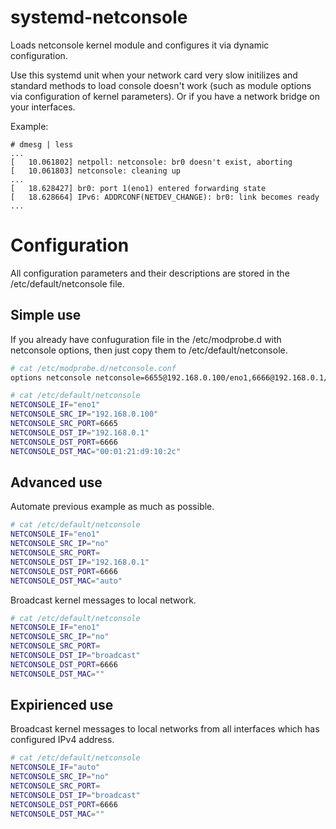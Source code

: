 # systemd-netconsole
Loads netconsole kernel module and configures it via dynamic configuration.

Use this systemd unit when your network card very slow initilizes and standard
methods to load console doesn't work (such as module options via configuration
of kernel parameters). Or if you have a network bridge on your interfaces.

Example:

```
# dmesg | less
...
[   10.061802] netpoll: netconsole: br0 doesn't exist, aborting
[   10.061803] netconsole: cleaning up
...
[   18.628427] br0: port 1(eno1) entered forwarding state
[   18.628664] IPv6: ADDRCONF(NETDEV_CHANGE): br0: link becomes ready
...
```

# Configuration
All configuration parameters and their descriptions are stored in the
/etc/default/netconsole file.

## Simple use

If you already have confuguration file in the /etc/modprobe.d with netconsole
options, then just copy them to /etc/default/netconsole.

```bash
# cat /etc/modprobe.d/netconsole.conf
options netconsole netconsole=6655@192.168.0.100/eno1,6666@192.168.0.1/00:01:21:d9:10:2c

# cat /etc/default/netconsole
NETCONSOLE_IF="eno1"
NETCONSOLE_SRC_IP="192.168.0.100"
NETCONSOLE_SRC_PORT=6665
NETCONSOLE_DST_IP="192.168.0.1"
NETCONSOLE_DST_PORT=6666
NETCONSOLE_DST_MAC="00:01:21:d9:10:2c"
```

## Advanced use

Automate previous example as much as possible.

```bash
# cat /etc/default/netconsole
NETCONSOLE_IF="eno1"
NETCONSOLE_SRC_IP="no"
NETCONSOLE_SRC_PORT=
NETCONSOLE_DST_IP="192.168.0.1"
NETCONSOLE_DST_PORT=6666
NETCONSOLE_DST_MAC="auto"
```

Broadcast kernel messages to local network.

```bash
# cat /etc/default/netconsole
NETCONSOLE_IF="eno1"
NETCONSOLE_SRC_IP="no"
NETCONSOLE_SRC_PORT=
NETCONSOLE_DST_IP="broadcast"
NETCONSOLE_DST_PORT=6666
NETCONSOLE_DST_MAC=""
```

## Expirienced use

Broadcast kernel messages to local networks from all interfaces
which has configured IPv4 address.

```bash
# cat /etc/default/netconsole
NETCONSOLE_IF="auto"
NETCONSOLE_SRC_IP="no"
NETCONSOLE_SRC_PORT=
NETCONSOLE_DST_IP="broadcast"
NETCONSOLE_DST_PORT=6666
NETCONSOLE_DST_MAC=""
```
